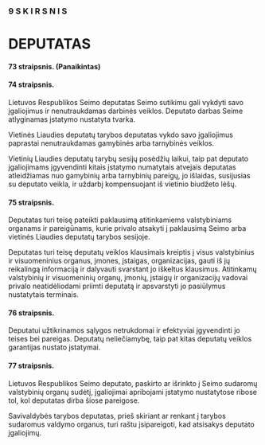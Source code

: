 ### 9 S K I R S N I S

# DEPUTATAS

#### 73 straipsnis. (Panaikintas)

#### 74 straipsnis.

Lietuvos Respublikos Seimo deputatas Seimo sutikimu gali vykdyti savo įgaliojimus ir nenutraukdamas darbinės veiklos. Deputato darbas Seime atlyginamas įstatymo nustatyta tvarka.

Vietinės Liaudies deputatų tarybos deputatas vykdo savo įgaliojimus paprastai nenutraukdamas gamybinės arba tarnybinės veiklos.

Vietinių Liaudies deputatų tarybų sesijų posėdžių laikui, taip pat deputato įgaliojimams įgyvendinti kitais įstatymo numatytais atvejais deputatas atleidžiamas nuo gamybinių arba tarnybinių pareigų, jo išlaidas, susijusias su deputato veikla, ir uždarbį kompensuojant iš vietinio biudžeto lėšų.

#### 75 straipsnis.

Deputatas turi teisę pateikti paklausimą atitinkamiems valstybiniams organams ir pareigūnams, kurie privalo atsakyti į paklausimą Seimo arba vietinės Liaudies deputatų tarybos sesijoje.

Deputatas turi teisę deputatų veiklos klausimais kreiptis į visus valstybinius ir visuomeninius organus, įmones, įstaigas, organizacijas, gauti iš jų reikalingą informaciją ir dalyvauti svarstant jo iškeltus klausimus. Atitinkamų valstybinių ir visuomeninių organų, įmonių, įstaigų ir organizacijų vadovai privalo neatidėliodami priimti deputatą ir apsvarstyti jo pasiūlymus nustatytais terminais.

#### 76 straipsnis.

Deputatui užtikrinamos sąlygos netrukdomai ir efektyviai įgyvendinti jo teises bei pareigas.
Deputatų neliečiamybę, taip pat kitas deputatų veiklos garantijas nustato įstatymai.

#### 77 straipsnis.

Lietuvos Respublikos Seimo deputato, paskirto ar išrinkto į Seimo sudaromų valstybinių organų sudėtį, įgaliojimai apribojami įstatymo nustatytose ribose tol, kol deputatas dirba šiose pareigose.

Savivaldybės tarybos deputatas, prieš skiriant ar renkant į tarybos sudaromus valdymo organus, turi raštu įsipareigoti, kad atsisakys deputato įgaliojimų.
